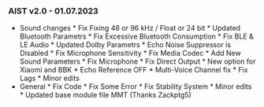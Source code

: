 ### AIST v2.0 - 01.07.2023

* Sound changes
		* Fix Fixing 48 or 96 kHz / Float or 24 bit
		* Updated Bluetooth Parametrs
		* Fix Excessive Bluetooth Consumption
		* Fix BLE & LE Audio
		* Updated Dolby Parametrs
		* Echo Noise Suppressor is Disabled
		* Fix Microphone Sensitivity
		* Fix Media Codec
		* Add New Sound Parameters
		* Fix Microphone
		* Fix Direct Output
		* New option for Xiaomi and BBK
		* Echo Reference OFF
		* Multi-Voice Channel fix
		* Fix Lags
		* Minor edits
* General
		* Fix Code
		* Fix Some Error
		* Fix Stability System
		* Minor edits
		* Updated base module file MMT (Thanks Zackptg5)
